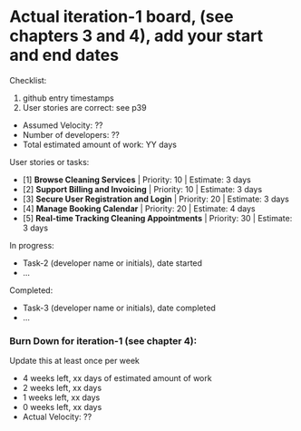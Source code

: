 # Actual iteration-1 board, (see chapters 3 and 4), add your start and end dates 

Checklist: 
1. github entry timestamps
2. User stories are correct: see p39

* Assumed Velocity: ?? 
* Number of developers: ??
* Total estimated amount of work: YY days

User stories or tasks: 
- [1] **Browse Cleaning Services** | Priority: 10 | Estimate: 3 days 
- [2] **Support Billing and Invoicing** | Priority: 10 | Estimate: 3 days 
- [3] **Secure User Registration and Login** | Priority: 20 | Estimate: 3 days
- [4] **Manage Booking Calendar** | Priority: 20 | Estimate: 4 days
- [5] **Real-time Tracking Cleaning Appointments** | Priority: 30 | Estimate: 3 days 

In progress:
* Task-2 (developer name or initials), date started
* ...

Completed:
* Task-3 (developer name or initials), date completed
* ...

### Burn Down for iteration-1 (see chapter 4):
Update this at least once per week
* 4 weeks left, xx days of estimated amount of work 
* 2 weeks left, xx days
* 1 weeks left, xx days
* 0 weeks left, xx days
* Actual Velocity: ?? 